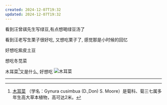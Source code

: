 ```yaml
---
created: 2024-12-07T19:32
updated: 2024-12-07T19:32
---
```

看到汪曾祺先生写绿豆,有点想喝绿豆汤了 

看到汪老写生栗子很好吃, 又想吃栗子了, 感觉那是小时候的回忆

好想吃紫皮土豆

想吃冬苋菜

木耳菜[^1]又是什么, 好想吃 
![木耳菜](https://pic.baike.soso.com/ugc/baikepic2/28268/20220316104144-564690372_png_1368_1026_3444138.jpg/0_90)















---

[^1]: [木耳菜](https://baike.baidu.com/item/木耳菜/8028260#:~:text=木耳菜) （学名：Gynura cusimbua (D.,Don) S. Moore）是菊科、菊三七属多年生高大草本植物，高可达2米。